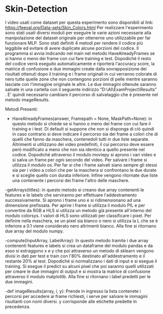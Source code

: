 # Skin-Detection
I video usati come dataset per questa esperimento sono disponibili al link: https://feeval.org/Data-sets/Skin_Colors.html
Per realizzare l'esperimento sono stati usati diversi moduli per eseguire le varie azioni necessarie alla manipolazione del dataset originale per ottenerne uno utilizzabile
per far funzionare MLP.
Sono stati definiti 4 metodi per rendere il codice più leggibile ed evitare di avere duplicate alcune porzioni del codice.
Il programma si avvia indicando nel main nel metodo HaveAlreadyFrames se si hanno o meno dei frame con cui fare training e test. Dopodiché il resto del codice verrà eseguito 
automaticamente e riporterà l'accuracy score, la matrice di confusione e due immagini create dalla sovrapposizione dei risultati ottenuti dopo il training e i frame originali
in cui verranno colorate di nero tutte quelle zone che non contengono porzioni di pelle mentre saranno lasciate con l'immagine originale le altre.
Le due immagini ottenute saranno salvate in una cartella con il seguente indirizzo "D:\AI\ExamProject\Results" . E' quindi necessario cambiare il percorso di salvataggio che è 
presente nel metodo imageResults.

Metodi Presenti:
- HaveAlreadyFrames(answer, Framepath = None, MaskPath=None): in questo metodo si chiede se si hanno o meno dei frame con cui fare il training e i test. Di default si suppone 
che non si disponga di ciò quindi in caso contrario si deve indicare il percorso sia dei frame a colori che di quelli che fanno da maschera, contenedoli tutti in due liste 
separate.
Altrimenti si utilizzano dei video predefiniti, il cui percorso deve essere però modificato a meno che non sia identico a quello presente nel codice. Dopodiché attraverso il 
modulo moviepy si aprono i vari video e si salva un frame per ogni secondo del video. Per salvare i frame si utilizza il modulo os. Per far si che i frame salvati siano sempre 
gli stessi sia per i video a colori che per la maschera si confrontano le due durate e si sceglie quello con durata inferiore. Infine vengono ritornate due liste una contenente
i percorsi dei frame l'altro delle maschere.

-getArrays(titles): in questo metodo si creano due array contenenti le features e le labels che serviranno per effettuare l'addestramento successivamente. Si aprono i frame uno
e si ridimensionano ad una dimensione prefissata. Per aprire i frame si utilizza il modulo PIL e per convertire da RGB a HLS si utilizza un metodo già presente all'interno del 
modulo colorsys. I valori di HLS sono utilizzati per classificare i pixel. Per definire nella maschera, se un pixel sia bianco o nero si utilizza la L che se è inferiore a 0.1
viene considerato nero altrimenti bianco. Alla fine si ritornano due array del modulo numpy.

-compute(InputArray, LabelArray): In questo metodo tramite i due array contenenti features e labels si crea un dataframe del modulo pandas e da esso si estraggono x e y che poi 
attraverso un metodo di sklearn vengono divisi in dati per test e train con l'80% destinato all'addestramento e il restante 20% al test. Dopodiché si normalizzano i dati di 
input e si esegue il training. Si esegue il predict su alcuni pixel che poi saranno quelli utilizzati per creare le due immagini di output e si mostra la matrice di confusione 
attraverso il modulo matplotlib. Alla fine si ritornano i label predetti per le due immagini.

-def imageResults(array, i, y): Prende in ingresso la lista contenete i percorsi per accedere ai frame richiesti, i serve per salvare le immagini risultanti con nomi diversi. 
y corrisponde alle etichette predette in precedenza. 
